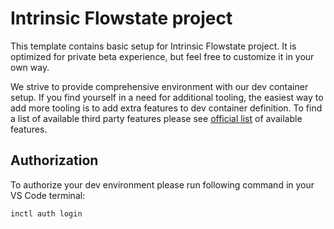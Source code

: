 # Intrinsic Flowstate project

This template contains basic setup for Intrinsic Flowstate project.
It is optimized for private beta experience, but feel free to customize
it in your own way.

We strive to provide comprehensive environment with our dev container
setup. If you find yourself in a need for additional tooling, the easiest
way to add more tooling is to add extra features to dev container
definition. To find a list of available third party features please
see [official list](https://containers.dev/features) of available features.

## Authorization

To authorize your dev environment please run following command in your
VS Code terminal:

```shell
inctl auth login
```
